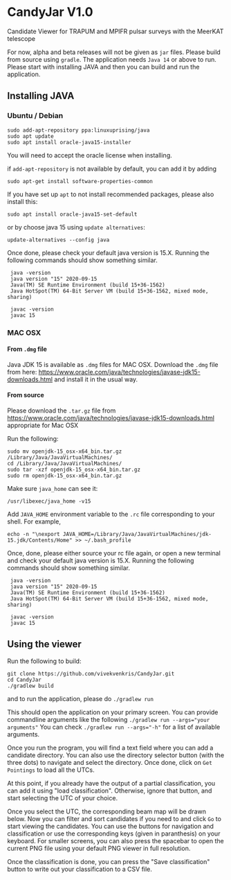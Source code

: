 # CandyJar V1.0
Candidate Viewer for TRAPUM and MPIFR pulsar surveys with the MeerKAT telescope

For now, alpha and beta releases will not be given as `jar` files. Please build from source using `gradle`. The application needs `Java 14` or above to run. Please start with installing JAVA and then you can build and run the application. 

## Installing JAVA

### Ubuntu / Debian
```shell
sudo add-apt-repository ppa:linuxuprising/java
sudo apt update
sudo apt install oracle-java15-installer
```

You will need to accept the oracle license when installing. 

if `add-apt-repository` is not available by default, you can add it by adding

```shell
sudo apt-get install software-properties-common
```

If you have set up `apt` to not install recommended packages, please also install this:

```shell
sudo apt install oracle-java15-set-default
```

or by choose java 15 using `update alternatives`:

```shell
update-alternatives --config java
```

Once done, please check your default java version is 15.X. Running the following commands should show something similar. 

```shell
 java -version
 java version "15" 2020-09-15
 Java(TM) SE Runtime Environment (build 15+36-1562)
 Java HotSpot(TM) 64-Bit Server VM (build 15+36-1562, mixed mode, sharing)
 
 javac -version
 javac 15
```
### MAC OSX

#### From `.dmg` file

Java JDK 15 is available as `.dmg` files for MAC OSX. Download the `.dmg` file from here: https://www.oracle.com/java/technologies/javase-jdk15-downloads.html 
and install it in the usual way. 

#### From source

Please download the `.tar.gz` file from https://www.oracle.com/java/technologies/javase-jdk15-downloads.html appropriate for Mac OSX

Run the following:
```shell
sudo mv openjdk-15_osx-x64_bin.tar.gz /Library/Java/JavaVirtualMachines/
cd /Library/Java/JavaVirtualMachines/
sudo tar -xzf openjdk-15_osx-x64_bin.tar.gz
sudo rm openjdk-15_osx-x64_bin.tar.gz
```
Make sure `java_home` can see it:

`/usr/libexec/java_home -v15`

Add `JAVA_HOME` environment variable to the `.rc` file corresponding to your shell. For example, 

`echo -n "\nexport JAVA_HOME=/Library/Java/JavaVirtualMachines/jdk-15.jdk/Contents/Home" >> ~/.bash_profile`


Once, done, please either source your rc file again, or open a new terminal and check your default java version is 15.X. Running the following commands should show something similar. 

```shell
 java -version
 java version "15" 2020-09-15
 Java(TM) SE Runtime Environment (build 15+36-1562)
 Java HotSpot(TM) 64-Bit Server VM (build 15+36-1562, mixed mode, sharing)
 
 javac -version
 javac 15
```

 
## Using the viewer 

Run the following to build:

```shell
git clone https://github.com/vivekvenkris/CandyJar.git
cd CandyJar
./gradlew build
```

and to run the application, please do `./gradlew run`

This should open the application on your primary screen. You can provide commandline arguments like the following `./gradlew run --args="your arguments"`
You can check `./gradlew run --args="-h"` for a list of available arguments. 

Once you run the program, you will find a text field where you can add a candidate directory. You can also use the directory selector button (with the three dots) to navigate and select the directory. Once done, click on `Get Pointings` to load all the UTCs. 

At this point, if you already have the output of a partial classification, you can add it using "load classification". Otherwise, ignore that button, and start selecting the UTC of your choice. 

Once you select the UTC, the corresponding beam map will be drawn below. Now you can filter and sort candidates if you need to and click `Go` to start viewing the candidates. You can use the buttons for navigation and classification or use the corresponding keys (given in paranthesis) on your keyboard. For smaller screens, you can also press the spacebar to open the current PNG file using your default PNG viewer in full resolution. 

Once the classification is done, you can press the "Save classification" button to write out your classification to a CSV file. 





